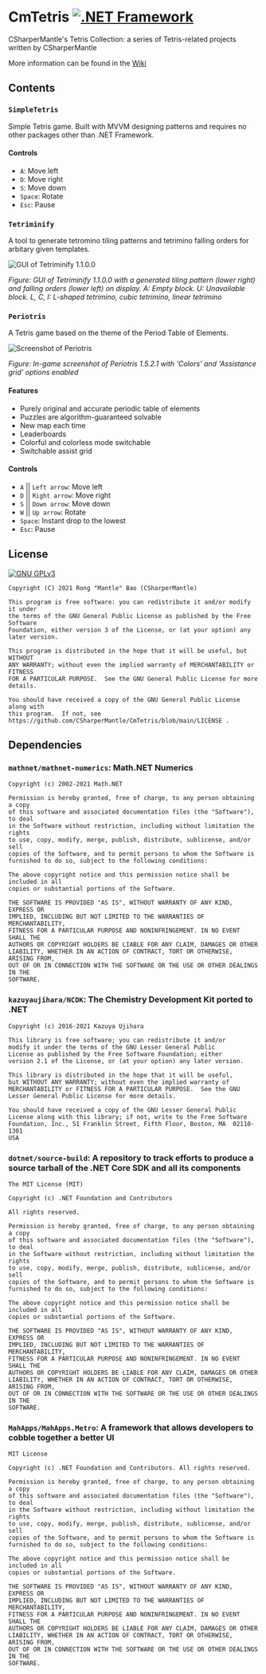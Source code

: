 # CmTetris [![.NET Framework](https://github.com/CSharperMantle/CmTetris/actions/workflows/dotnet-framework.yml/badge.svg?branch=main)](https://github.com/CSharperMantle/CmTetris/actions/workflows/dotnet-framework.yml)

CSharperMantle's Tetris Collection: a series of Tetris-related projects written by CSharperMantle

More information can be found in the [Wiki](https://github.com/CSharperMantle/CmTetris/wiki)

## Contents

### `SimpleTetris`
Simple Tetris game. Built with MVVM designing patterns and requires no other packages other than .NET Framework.

#### Controls
* `A`: Move left
* `D`: Move right
* `S`: Move down
* `Space`: Rotate
* `Esc`: Pause

### `Tetriminify`
A tool to generate tetromino tiling patterns and tetrimino falling orders for arbitary given templates.

![GUI of Tetriminify 1.1.0.0](https://user-images.githubusercontent.com/32665105/108998874-7dc6df00-76dc-11eb-88d0-78ec5dee8abf.png)

*Figure: GUI of Tetriminify 1.1.0.0 with a generated tiling pattern (lower right) and falling orders (lower left) on display. A: Empty block. U: Unavailable block. L, C, I: L-shaped tetrimino, cubic tetrimino, linear tetrimino*

### `Periotris`
A Tetris game based on the theme of the Period Table of Elements.

![Screenshot of Periotris](https://user-images.githubusercontent.com/32665105/108997960-37bd4b80-76db-11eb-8554-237beb8d5d3e.png)

*Figure: In-game screenshot of Periotris 1.5.2.1 with 'Colors' and 'Assistance grid' options enabled*

#### Features
* Purely original and accurate periodic table of elements
* Puzzles are algorithm-guaranteed solvable
* New map each time
* Leaderboards
* Colorful and colorless mode switchable
* Switchable assist grid

#### Controls
* `A` || `Left arrow`: Move left
* `D` || `Right arrow`: Move right
* `S` || `Down arrow`: Move down
* `W` || `Up arrow`: Rotate
* `Space`: Instant drop to the lowest
* `Esc`: Pause

## License

<a rel="license" href="http://www.gnu.org/licenses/gpl-3.0.html"><img alt="GNU GPLv3" src="http://www.gnu.org/graphics/gplv3-with-text-136x68.png"></a>
```plain-text
Copyright (C) 2021 Rong "Mantle" Bao (CSharperMantle)

This program is free software: you can redistribute it and/or modify it under
the terms of the GNU General Public License as published by the Free Software
Foundation, either version 3 of the License, or (at your option) any later version.

This program is distributed in the hope that it will be useful, but WITHOUT
ANY WARRANTY; without even the implied warranty of MERCHANTABILITY or FITNESS
FOR A PARTICULAR PURPOSE.  See the GNU General Public License for more details.

You should have received a copy of the GNU General Public License along with
this program.  If not, see https://github.com/CSharperMantle/CmTetris/blob/main/LICENSE .
```
## Dependencies
### `mathnet/mathnet-numerics`: Math.NET Numerics
```plain-text
Copyright (c) 2002-2021 Math.NET

Permission is hereby granted, free of charge, to any person obtaining a copy
of this software and associated documentation files (the "Software"), to deal
in the Software without restriction, including without limitation the rights
to use, copy, modify, merge, publish, distribute, sublicense, and/or sell
copies of the Software, and to permit persons to whom the Software is
furnished to do so, subject to the following conditions:

The above copyright notice and this permission notice shall be included in all
copies or substantial portions of the Software.

THE SOFTWARE IS PROVIDED "AS IS", WITHOUT WARRANTY OF ANY KIND, EXPRESS OR
IMPLIED, INCLUDING BUT NOT LIMITED TO THE WARRANTIES OF MERCHANTABILITY,
FITNESS FOR A PARTICULAR PURPOSE AND NONINFRINGEMENT. IN NO EVENT SHALL THE
AUTHORS OR COPYRIGHT HOLDERS BE LIABLE FOR ANY CLAIM, DAMAGES OR OTHER
LIABILITY, WHETHER IN AN ACTION OF CONTRACT, TORT OR OTHERWISE, ARISING FROM,
OUT OF OR IN CONNECTION WITH THE SOFTWARE OR THE USE OR OTHER DEALINGS IN THE
SOFTWARE.
```

### `kazuyaujihara/NCDK`: The Chemistry Development Kit ported to .NET
```plain-text
Copyright (c) 2016-2021 Kazuya Ujihara

This library is free software; you can redistribute it and/or
modify it under the terms of the GNU Lesser General Public
License as published by the Free Software Foundation; either
version 2.1 of the License, or (at your option) any later version.

This library is distributed in the hope that it will be useful,
but WITHOUT ANY WARRANTY; without even the implied warranty of
MERCHANTABILITY or FITNESS FOR A PARTICULAR PURPOSE.  See the GNU
Lesser General Public License for more details.

You should have received a copy of the GNU Lesser General Public
License along with this library; if not, write to the Free Software
Foundation, Inc., 51 Franklin Street, Fifth Floor, Boston, MA  02110-1301
USA
```

### `dotnet/source-build`: A repository to track efforts to produce a source tarball of the .NET Core SDK and all its components
```plain-text
The MIT License (MIT)

Copyright (c) .NET Foundation and Contributors

All rights reserved.

Permission is hereby granted, free of charge, to any person obtaining a copy
of this software and associated documentation files (the "Software"), to deal
in the Software without restriction, including without limitation the rights
to use, copy, modify, merge, publish, distribute, sublicense, and/or sell
copies of the Software, and to permit persons to whom the Software is
furnished to do so, subject to the following conditions:

The above copyright notice and this permission notice shall be included in all
copies or substantial portions of the Software.

THE SOFTWARE IS PROVIDED "AS IS", WITHOUT WARRANTY OF ANY KIND, EXPRESS OR
IMPLIED, INCLUDING BUT NOT LIMITED TO THE WARRANTIES OF MERCHANTABILITY,
FITNESS FOR A PARTICULAR PURPOSE AND NONINFRINGEMENT. IN NO EVENT SHALL THE
AUTHORS OR COPYRIGHT HOLDERS BE LIABLE FOR ANY CLAIM, DAMAGES OR OTHER
LIABILITY, WHETHER IN AN ACTION OF CONTRACT, TORT OR OTHERWISE, ARISING FROM,
OUT OF OR IN CONNECTION WITH THE SOFTWARE OR THE USE OR OTHER DEALINGS IN THE
SOFTWARE.
```

### `MahApps/MahApps.Metro`: A framework that allows developers to cobble together a better UI
```plain-text
MIT License

Copyright (c) .NET Foundation and Contributors. All rights reserved.

Permission is hereby granted, free of charge, to any person obtaining a copy
of this software and associated documentation files (the "Software"), to deal
in the Software without restriction, including without limitation the rights
to use, copy, modify, merge, publish, distribute, sublicense, and/or sell
copies of the Software, and to permit persons to whom the Software is
furnished to do so, subject to the following conditions:

The above copyright notice and this permission notice shall be included in all
copies or substantial portions of the Software.

THE SOFTWARE IS PROVIDED "AS IS", WITHOUT WARRANTY OF ANY KIND, EXPRESS OR
IMPLIED, INCLUDING BUT NOT LIMITED TO THE WARRANTIES OF MERCHANTABILITY,
FITNESS FOR A PARTICULAR PURPOSE AND NONINFRINGEMENT. IN NO EVENT SHALL THE
AUTHORS OR COPYRIGHT HOLDERS BE LIABLE FOR ANY CLAIM, DAMAGES OR OTHER
LIABILITY, WHETHER IN AN ACTION OF CONTRACT, TORT OR OTHERWISE, ARISING FROM,
OUT OF OR IN CONNECTION WITH THE SOFTWARE OR THE USE OR OTHER DEALINGS IN THE
SOFTWARE.
```